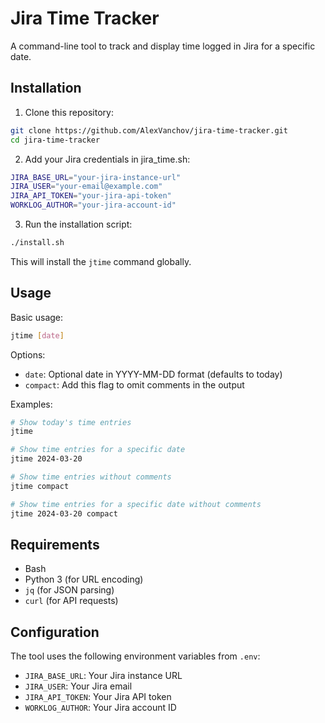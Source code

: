 # Jira Time Tracker

A command-line tool to track and display time logged in Jira for a specific date.

## Installation

1. Clone this repository:
```bash
git clone https://github.com/AlexVanchov/jira-time-tracker.git
cd jira-time-tracker
```

2. Add your Jira credentials in jira_time.sh:
```bash
JIRA_BASE_URL="your-jira-instance-url"
JIRA_USER="your-email@example.com"
JIRA_API_TOKEN="your-jira-api-token"
WORKLOG_AUTHOR="your-jira-account-id"
```

3. Run the installation script:
```bash
./install.sh
```

This will install the `jtime` command globally.

## Usage

Basic usage:
```bash
jtime [date]
```

Options:
- `date`: Optional date in YYYY-MM-DD format (defaults to today)
- `compact`: Add this flag to omit comments in the output

Examples:
```bash
# Show today's time entries
jtime

# Show time entries for a specific date
jtime 2024-03-20

# Show time entries without comments
jtime compact

# Show time entries for a specific date without comments
jtime 2024-03-20 compact
```

## Requirements

- Bash
- Python 3 (for URL encoding)
- `jq` (for JSON parsing)
- `curl` (for API requests)

## Configuration

The tool uses the following environment variables from `.env`:
- `JIRA_BASE_URL`: Your Jira instance URL
- `JIRA_USER`: Your Jira email
- `JIRA_API_TOKEN`: Your Jira API token
- `WORKLOG_AUTHOR`: Your Jira account ID

